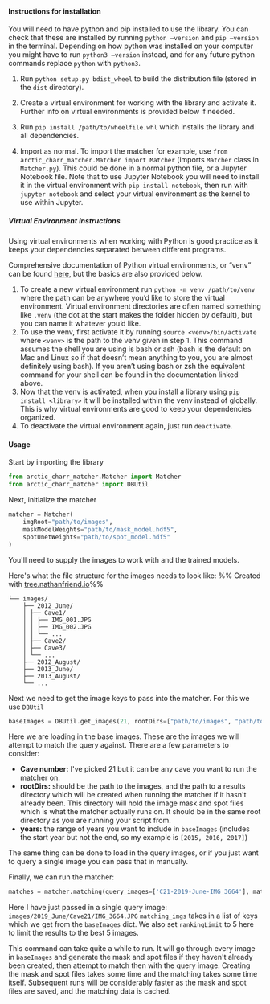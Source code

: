 #### Instructions for installation

You will need to have python and pip installed to use the library. You can check that these are installed by running `python —version` and `pip —version` in the terminal. Depending on how python was installed on your computer you might have to run `python3 —version` instead, and for any future python commands replace `python` with `python3`.

1. Run `python setup.py bdist_wheel` to build the distribution file (stored in the `dist` directory).

2. Create a virtual environment for working with the library and activate it. Further info on virtual environments is provided below if needed.

3. Run `pip install /path/to/wheelfile.whl` which installs the library and all dependencies.

4. Import as normal. To import the matcher for example, use `from arctic_charr_matcher.Matcher import Matcher` (imports `Matcher` class in `Matcher.py`). This could be done in a normal python file, or a Jupyter Notebook file. Note that to use Jupyter Notebook you will need to install it in the virtual environment with `pip install notebook`, then run with `jupyter notebook` and select your virtual environment as the kernel to use within Jupyter.

##### Virtual Environment Instructions
Using virtual environments when working with Python is good practice as it keeps your dependencies separated between different programs.

Comprehensive documentation of Python virtual environments, or “venv” can be found [here](https://docs.python.org/3/library/venv.html), but the basics are also provided below.

1. To create a new virtual environment run `python -m venv /path/to/venv` where the path can be anywhere you’d like to store the virtual environment. Virtual environment directories are often named something like `.venv` (the dot at the start makes the folder hidden by default), but you can name it whatever you’d like.
2. To use the venv, first activate it by running `source <venv>/bin/activate` where `<venv>` is the path to the venv given in step 1. This command assumes the shell you are using is bash or ash (bash is the default on Mac and Linux so if that doesn’t mean anything to you, you are almost definitely using bash). If you aren’t using bash or zsh the equivalent command for your shell can be found in the documentation linked above.
3. Now that the venv is activated, when you install a library using `pip install <library>` it will be installed within the venv instead of globally. This is why virtual environments are good to keep your dependencies organized.
4. To deactivate the virtual environment again, just run `deactivate`.

#### Usage
Start by importing the library
```python
from arctic_charr_matcher.Matcher import Matcher
from arctic_charr_matcher import DBUtil
```

Next, initialize the matcher
```python
matcher = Matcher(
	imgRoot="path/to/images",
	maskModelWeights="path/to/mask_model.hdf5",
	spotUnetWeights="path/to/spot_model.hdf5"
)
```

You'll need to supply the images to work with and the trained models.

Here's what the file structure for the images needs to look like:
%% Created with [tree.nathanfriend.io](https://tree.nathanfriend.io)%%

```
└── images/
	├── 2012_June/
	│ ├── Cave1/
	│ │ ├── IMG_001.JPG
	│ │ ├── IMG_002.JPG
	│ │ └── ...
	│ ├── Cave2/
	│ ├── Cave3/
	│ └── ...
	├── 2012_August/
	├── 2013_June/
	├── 2013_August/
	└── ...
```

Next we need to get the image keys to pass into the matcher. For this we use `DBUtil`

```python
baseImages = DBUtil.get_images(21, rootDirs=["path/to/images", "path/to/results"], years=range(2015,2018))
```
Here we are loading in the base images. These are the images we will attempt to match the query against. There are a few parameters to consider:
- **Cave number:** I've picked 21 but it can be any cave you want to run the matcher on.
- **rootDirs:** should be the path to the images, and the path to a results directory which will be created when running the matcher if it hasn't already been. This directory will hold the image mask and spot files which is what the matcher actually runs on. It should be in the same root directory as you are running your script from.
- **years:** the range of years you want to include in `baseImages` (includes the start year but not the end, so my example is `[2015, 2016, 2017]`)

The same thing can be done to load in the query images, or if you just want to query a single image you can pass that in manually.

Finally, we can run the matcher:
```python
matches = matcher.matching(query_images=['C21-2019-June-IMG_3664'], matching_imgs=list(baseImages.keys()), rankingLimit=5)
```

Here I have just passed in a single query image: `images/2019_June/Cave21/IMG_3664.JPG`
`matching_imgs` takes in a list of keys which we get from the `baseImages` dict. We also set `rankingLimit` to 5 here to limit the results to the best 5 images.

This command can take quite a while to run. It will go through every image in `baseImages` and generate the mask and spot files if they haven't already been created, then attempt to match then with the query image. Creating the mask and spot files takes some time and the matching takes some time itself. Subsequent runs will be considerably faster as the mask and spot files are saved, and the matching data is cached.